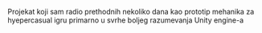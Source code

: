 Projekat koji sam radio prethodnih nekoliko dana kao prototip mehanika za hyepercasual igru primarno u svrhe boljeg razumevanja Unity engine-a

